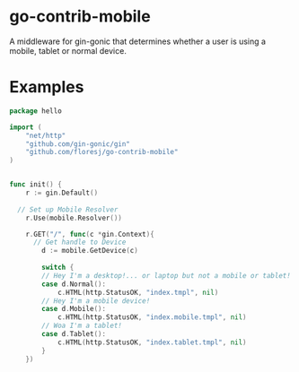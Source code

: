 # go-contrib-mobile
A middleware for gin-gonic that determines whether a user is using a mobile, tablet or normal device.

# Examples
```go
package hello

import (
	"net/http"
	"github.com/gin-gonic/gin"
	"github.com/floresj/go-contrib-mobile"
)


func init() {
	r := gin.Default()
	
  // Set up Mobile Resolver
	r.Use(mobile.Resolver())

	r.GET("/", func(c *gin.Context){
	  // Get handle to Device
		d := mobile.GetDevice(c)
		
		switch {
		// Hey I'm a desktop!... or laptop but not a mobile or tablet!
		case d.Normal():
			c.HTML(http.StatusOK, "index.tmpl", nil)
		// Hey I'm a mobile device!
		case d.Mobile():
			c.HTML(http.StatusOK, "index.mobile.tmpl", nil)
		// Woa I'm a tablet!
		case d.Tablet():
			c.HTML(http.StatusOK, "index.tablet.tmpl", nil)
		}
	})
```